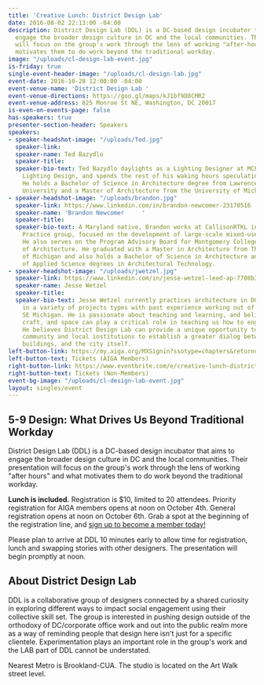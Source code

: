 ```yaml
---
title: 'Creative Lunch: District Design Lab'
date: 2016-08-02 22:13:00 -04:00
description: District Design Lab (DDL) is a DC-based design incubator that aims to
  engage the broader design culture in DC and the local communities. Their presentation
  will focus on the group's work through the lens of working "after-hours" and what
  motivates them to do work beyond the traditional workday.
image: "/uploads/cl-design-lab-event.jpg"
is-friday: true
single-event-header-image: "/uploads/cl-design-lab.jpg"
event-date: 2016-10-28 12:00:00 -04:00
event-venue-name: 'District Design Lab '
event-venue-directions: https://goo.gl/maps/kJ1bf9D8CMR2
event-venue-address: 625 Monroe St NE, Washington, DC 20017
is-even-on-events-page: false
has-speakers: true
presenter-section-header: Speakers
speakers:
- speaker-headshot-image: "/uploads/Ted.jpg"
  speaker-link: 
  speaker-name: Ted Bazydlo
  speaker-title: 
  speaker-bio-text: Ted Bazydlo daylights as a Lighting Designer at MCLA Architectural
    Lighting Design, and spends the rest of his waking hours speculating about architecture.
    He holds a Bachelor of Science in Architecture degree from Lawrence Technological
    University and a Master of Architecture from the University of Michigan.
- speaker-headshot-image: "/uploads/brandon.jpg"
  speaker-link: https://www.linkedin.com/in/brandon-newcomer-23170516
  speaker-name: 'Brandon Newcomer     '
  speaker-title: 
  speaker-bio-text: A Maryland native, Brandon works at CallisonRTKL in the Commercial
    Practice group, focused on the development of large-scale mixed-use projects.
    He also serves on the Program Advisory Board for Montgomery College’s Department
    of Architecture. He graduated with a Master in Architecture from The University
    of Michigan and also holds a Bachelor of Science in Architecture and an Associate
    of Applied Science degrees in Architectural Technology.
- speaker-headshot-image: "/uploads/jwetzel.jpg"
  speaker-link: https://www.linkedin.com/in/jesse-wetzel-leed-ap-7708b312
  speaker-name: Jesse Wetzel
  speaker-title: 
  speaker-bio-text: Jesse Wetzel currently practices architecture in DC with experience
    in a variety of projects types with past experience working out of Durham NC and
    SE Michigan. He is passionate about teaching and learning, and believes buildings,
    craft, and space can play a critical role in teaching us how to engage one another.
    He believes District Design Lab can provide a unique opportunity to engage the
    community and local institutions to establish a greater dialog between people,
    buildings, and the city itself.
left-button-link: https://my.aiga.org/MXSignin?ssotype=chapters&returnurl=http://dc.aiga.org/event/creative-lunch-district-design-lab/
left-button-text: Tickets (AIGA Members)
right-button-link: https://www.eventbrite.com/e/creative-lunch-district-design-lab-tickets-27962663078?ref=ebapi
right-button-text: Tickets (Non-Members)
event-bg-image: "/uploads/cl-design-lab-event.jpg"
layout: singles/event
---
```


## 5-9 Design: What Drives Us Beyond Traditional Workday

District Design Lab (DDL) is a DC-based design incubator that aims to engage the broader design culture in DC and the local communities. Their presentation will focus on the group's work through the lens of working "after hours" and what motivates them to do work beyond the traditional workday.

**Lunch is included.** Registration is $10, limited to 20 attendees. Priority registration for AIGA members opens at noon on October 4th. General registration opens at noon on October 6th. Grab a spot at the beginning of the registration line, and [sign up to become a member today!](http://www.aiga.org/join)

Please plan to arrive at DDL 10 minutes early to allow time for registration, lunch and swapping stories with other designers. The presentation will begin promptly at noon.

## About District Design Lab

DDL is a collaborative group of designers connected by a shared curiosity in exploring different ways to impact social engagement using their collective skill set. The group is interested in pushing design outside of the orthodoxy of DC/corporate office work and out into the public realm more as a way of reminding people that design here isn't just for a specific clientele. Experimentation plays an important role in the group's work and the LAB part of DDL cannot be understated.

Nearest Metro is Brookland-CUA. The studio is located on the Art Walk street level.